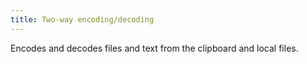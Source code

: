 ```yaml
---
title: Two-way encoding/decoding
---
```


Encodes and decodes files and text from the clipboard and local files.
